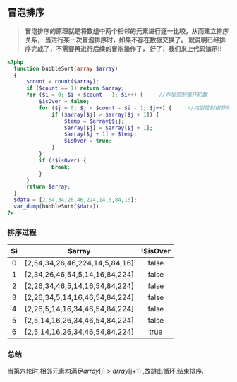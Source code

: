 ## 冒泡排序

> **冒泡排序的原理就是将数组中两个相邻的元素进行逐一比较，从而建立排序关系，
  当进行某一次冒泡排序时，如果不存在数据交换了。
  就说明已经排序完成了，不需要再进行后续的冒泡操作了，
  好了，我们来上代码演示!!**

 ```php
<?php
   function bubbleSort(array $array)
   {
       $count = count($array);
       if ($count == 1) return $array;
       for ($i = 0; $i < $count - 1; $i++) {     //外层控制循环轮数
           $isOver = false;
           for ($j = 0; $j < $count - $i - 1; $j++) {     //内层控制相邻元素,将值大的元素往后排
               if ($array[$j] > $array[$j + 1]) {
                   $temp = $array[$j];
                   $array[$j] = $array[$j + 1];
                   $array[$j + 1] = $temp;
                   $isOver = true;
               }
           }
           if (!$isOver) {
               break;
           }
       }
       return $array;
   }
   $data = [2,54,34,26,46,224,14,5,84,16];
   var_dump(bubbleSort($data))
 ?>
 ```

### 排序过程

| $i | $array | !$isOver |
| :--: | :--: | :--: |
| 0 | [2,54,34,26,46,224,14,5,84,16] | false |
| 1 | [2,34,26,46,54,5,14,16,84,224] | false |
| 2 | [2,26,34,46,5,14,16,54,84,224] | false |
| 3 | [2,26,34,5,14,16,46,54,84,224] | false |
| 4 | [2,26,5,14,16,34,46,54,84,224] | false |
| 5 | [2,5,14,16,26,34,46,54,84,224] | false |
| 6 | [2,5,14,16,26,34,46,54,84,224] | true |

### 总结
当第六轮时,相邻元素均满足$array[$j] > $array[$j+1] ,故跳出循环,结束排序.
